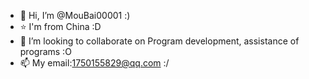 - 👋 Hi, I’m @MouBai00001 :)
- ⭐ I'm from China :D
- 💞️ I’m looking to collaborate on Program development, assistance of programs :O
- 📫 My email:1750155829@qq.com :/



